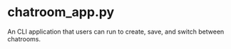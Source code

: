 # chatroom_app.py
An CLI application that users can run to create, save, and switch between chatrooms.
